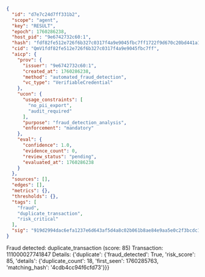 ```json
{
  "id": "d7e7c24d7ff331b2",
  "scope": "agent",
  "key": "RESULT",
  "epoch": 1760286238,
  "host_pid": "9e6742732c60:1",
  "hash": "fdf82fe512e726f6b327c0317f4a9e9045fbc7ff1722f9d670c20bd441a193d7",
  "cid": "QmV1fdf82fe512e726f6b327c0317f4a9e9045fbc7ff",
  "aicp": {
    "prov": {
      "issuer": "9e6742732c60:1",
      "created_at": 1760286238,
      "method": "automated_fraud_detection",
      "vc_type": "VerifiableCredential"
    },
    "ucon": {
      "usage_constraints": [
        "no_pii_export",
        "audit_required"
      ],
      "purpose": "fraud_detection_analysis",
      "enforcement": "mandatory"
    },
    "eval": {
      "confidence": 1.0,
      "evidence_count": 0,
      "review_status": "pending",
      "evaluated_at": 1760286238
    }
  },
  "sources": [],
  "edges": [],
  "metrics": {},
  "thresholds": {},
  "tags": [
    "fraud",
    "duplicate_transaction",
    "risk_critical"
  ],
  "sig": "919d2994dac6efa1237e6d643af5d4a8c02b061b8ae84e9aa5e0c2f3bcdc1552"
}
```

Fraud detected: duplicate_transaction (score: 85)
Transaction: 111000027741847
Details: {'duplicate': {'fraud_detected': True, 'risk_score': 85, 'details': {'duplicate_count': 18, 'first_seen': 1760285763, 'matching_hash': '4cdb4cc94f6cfd73'}}}